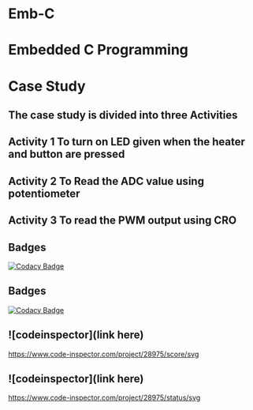 # Emb-C
# Embedded C Programming
# Case Study
## The case study is divided into three Activities
## Activity 1 To turn on LED given when the heater and button are pressed
## Activity 2 To Read the ADC value using potentiometer
## Activity 3 To read the PWM output using CRO 
## Badges
[![Codacy Badge](https://app.codacy.com/project/badge/Grade/eb185ce8402947efbfc732737080b57e)](https://www.codacy.com/gh/Aishma19/Emb-C/dashboard?utm_source=github.com&amp;utm_medium=referral&amp;utm_content=Aishma19/Emb-C&amp;utm_campaign=Badge_Grade)
## Badges 
[![Codacy Badge](https://app.codacy.com/project/badge/Grade/eb185ce8402947efbfc732737080b57e)](https://www.codacy.com/gh/Aishma19/Emb-C/dashboard?utm_source=github.com&amp;utm_medium=referral&amp;utm_content=Aishma19/Emb-C&amp;utm_campaign=Badge_Grade)
## ![codeinspector](link here)
https://www.code-inspector.com/project/28975/score/svg
## ![codeinspector](link here)
https://www.code-inspector.com/project/28975/status/svg
